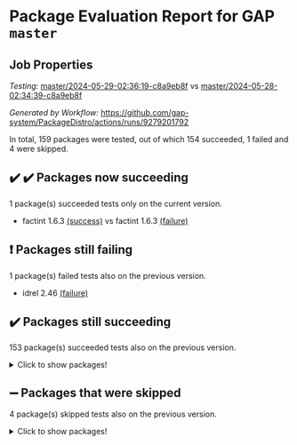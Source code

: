 # Package Evaluation Report for GAP `master`

## Job Properties

*Testing:* [master/2024-05-29-02:36:19-c8a9eb8f](https://github.com/gap-system/PackageDistro/blob/data/reports/master/2024-05-29-02:36:19-c8a9eb8f) vs [master/2024-05-28-02:34:39-c8a9eb8f](https://github.com/gap-system/PackageDistro/blob/data/reports/master/2024-05-28-02:34:39-c8a9eb8f)

*Generated by Workflow:* https://github.com/gap-system/PackageDistro/actions/runs/9279201792

In total, 159 packages were tested, out of which 154 succeeded, 1 failed and 4 were skipped.

## :heavy_check_mark: :heavy_check_mark: Packages now succeeding

1 package(s) succeeded tests only on the current version.
- factint 1.6.3 [(success)](https://github.com/gap-system/PackageDistro/actions/runs/9279201792/job/25531604497) vs factint 1.6.3 [(failure)](https://github.com/gap-system/PackageDistro/actions/runs/9262493050/job/25479667951)

## :exclamation: Packages still failing

1 package(s) failed tests also on the previous version.
- idrel 2.46 [(failure)](https://github.com/gap-system/PackageDistro/actions/runs/9279201792/job/25531608274)

## :heavy_check_mark: Packages still succeeding

153 package(s) succeeded tests also on the previous version.
<details><summary>Click to show packages!</summary>

- 4ti2interface 2023.02-04 [(success)](https://github.com/gap-system/PackageDistro/actions/runs/9279201792/job/25531595909)
- ace 5.6.2 [(success)](https://github.com/gap-system/PackageDistro/actions/runs/9279201792/job/25531596059)
- aclib 1.3.2 [(success)](https://github.com/gap-system/PackageDistro/actions/runs/9279201792/job/25531596196)
- agt 0.3.1 [(success)](https://github.com/gap-system/PackageDistro/actions/runs/9279201792/job/25531596318)
- alnuth 3.2.1 [(success)](https://github.com/gap-system/PackageDistro/actions/runs/9279201792/job/25531596450)
- anupq 3.3.0 [(success)](https://github.com/gap-system/PackageDistro/actions/runs/9279201792/job/25531596618)
- atlasrep 2.1.8 [(success)](https://github.com/gap-system/PackageDistro/actions/runs/9279201792/job/25531596778)
- autodoc 2023.06.19 [(success)](https://github.com/gap-system/PackageDistro/actions/runs/9279201792/job/25531596961)
- automata 1.15 [(success)](https://github.com/gap-system/PackageDistro/actions/runs/9279201792/job/25531598992)
- automgrp 1.3.2 [(success)](https://github.com/gap-system/PackageDistro/actions/runs/9279201792/job/25531599375)
- autpgrp 1.11 [(success)](https://github.com/gap-system/PackageDistro/actions/runs/9279201792/job/25531599667)
- cap 2024.04-01 [(success)](https://github.com/gap-system/PackageDistro/actions/runs/9279201792/job/25531600758)
- caratinterface 2.3.6 [(success)](https://github.com/gap-system/PackageDistro/actions/runs/9279201792/job/25531601243)
- cddinterface 2022.11.01 [(success)](https://github.com/gap-system/PackageDistro/actions/runs/9279201792/job/25531601482)
- circle 1.6.6 [(success)](https://github.com/gap-system/PackageDistro/actions/runs/9279201792/job/25531601609)
- classicpres 1.22 [(success)](https://github.com/gap-system/PackageDistro/actions/runs/9279201792/job/25531601722)
- cohomolo 1.6.11 [(success)](https://github.com/gap-system/PackageDistro/actions/runs/9279201792/job/25531601832)
- congruence 1.2.6 [(success)](https://github.com/gap-system/PackageDistro/actions/runs/9279201792/job/25531601996)
- corelg 1.56 [(success)](https://github.com/gap-system/PackageDistro/actions/runs/9279201792/job/25531602140)
- crime 1.6 [(success)](https://github.com/gap-system/PackageDistro/actions/runs/9279201792/job/25531602295)
- crisp 1.4.6 [(success)](https://github.com/gap-system/PackageDistro/actions/runs/9279201792/job/25531602418)
- crypting 0.10.4 [(success)](https://github.com/gap-system/PackageDistro/actions/runs/9279201792/job/25531602568)
- cryst 4.1.27 [(success)](https://github.com/gap-system/PackageDistro/actions/runs/9279201792/job/25531602765)
- crystcat 1.1.10 [(success)](https://github.com/gap-system/PackageDistro/actions/runs/9279201792/job/25531602888)
- ctbllib 1.3.9 [(success)](https://github.com/gap-system/PackageDistro/actions/runs/9279201792/job/25531603006)
- cubefree 1.19 [(success)](https://github.com/gap-system/PackageDistro/actions/runs/9279201792/job/25531603132)
- curlinterface 2.3.2 [(success)](https://github.com/gap-system/PackageDistro/actions/runs/9279201792/job/25531603264)
- cvec 2.8.1 [(success)](https://github.com/gap-system/PackageDistro/actions/runs/9279201792/job/25531603435)
- datastructures 0.3.0 [(success)](https://github.com/gap-system/PackageDistro/actions/runs/9279201792/job/25531603546)
- deepthought 1.0.6 [(success)](https://github.com/gap-system/PackageDistro/actions/runs/9279201792/job/25531603669)
- design 1.8 [(success)](https://github.com/gap-system/PackageDistro/actions/runs/9279201792/job/25531603790)
- difsets 2.3.1 [(success)](https://github.com/gap-system/PackageDistro/actions/runs/9279201792/job/25531603901)
- digraphs 1.7.1 [(success)](https://github.com/gap-system/PackageDistro/actions/runs/9279201792/job/25531604018)
- edim 1.3.8 [(success)](https://github.com/gap-system/PackageDistro/actions/runs/9279201792/job/25531604129)
- example 4.3.4 [(success)](https://github.com/gap-system/PackageDistro/actions/runs/9279201792/job/25531604260)
- examplesforhomalg 2023.10-01 [(success)](https://github.com/gap-system/PackageDistro/actions/runs/9279201792/job/25531604381)
- ferret 1.0.11 [(success)](https://github.com/gap-system/PackageDistro/actions/runs/9279201792/job/25531604600)
- fga 1.5.0 [(success)](https://github.com/gap-system/PackageDistro/actions/runs/9279201792/job/25531604731)
- fining 1.5.6 [(success)](https://github.com/gap-system/PackageDistro/actions/runs/9279201792/job/25531604856)
- float 1.0.4 [(success)](https://github.com/gap-system/PackageDistro/actions/runs/9279201792/job/25531604995)
- format 1.4.4 [(success)](https://github.com/gap-system/PackageDistro/actions/runs/9279201792/job/25531605100)
- forms 1.2.11 [(success)](https://github.com/gap-system/PackageDistro/actions/runs/9279201792/job/25531605191)
- fplsa 1.2.6 [(success)](https://github.com/gap-system/PackageDistro/actions/runs/9279201792/job/25531605300)
- fr 2.4.13 [(success)](https://github.com/gap-system/PackageDistro/actions/runs/9279201792/job/25531605430)
- francy 2.0.3 [(success)](https://github.com/gap-system/PackageDistro/actions/runs/9279201792/job/25531605531)
- fwtree 1.3 [(success)](https://github.com/gap-system/PackageDistro/actions/runs/9279201792/job/25531605666)
- gapdoc 1.6.7 [(success)](https://github.com/gap-system/PackageDistro/actions/runs/9279201792/job/25531605784)
- gauss 2023.02-04 [(success)](https://github.com/gap-system/PackageDistro/actions/runs/9279201792/job/25531605919)
- gaussforhomalg 2023.11-01 [(success)](https://github.com/gap-system/PackageDistro/actions/runs/9279201792/job/25531606053)
- gbnp 1.0.5 [(success)](https://github.com/gap-system/PackageDistro/actions/runs/9279201792/job/25531606191)
- generalizedmorphismsforcap 2024.04-01 [(success)](https://github.com/gap-system/PackageDistro/actions/runs/9279201792/job/25531606298)
- genss 1.6.8 [(success)](https://github.com/gap-system/PackageDistro/actions/runs/9279201792/job/25531606393)
- gradedmodules 2024.01-01 [(success)](https://github.com/gap-system/PackageDistro/actions/runs/9279201792/job/25531606490)
- gradedringforhomalg 2023.08-01 [(success)](https://github.com/gap-system/PackageDistro/actions/runs/9279201792/job/25531606610)
- grape 4.9.0 [(success)](https://github.com/gap-system/PackageDistro/actions/runs/9279201792/job/25531606738)
- groupoids 1.74 [(success)](https://github.com/gap-system/PackageDistro/actions/runs/9279201792/job/25531606864)
- grpconst 2.6.5 [(success)](https://github.com/gap-system/PackageDistro/actions/runs/9279201792/job/25531607008)
- guarana 0.96.3 [(success)](https://github.com/gap-system/PackageDistro/actions/runs/9279201792/job/25531607152)
- guava 3.19 [(success)](https://github.com/gap-system/PackageDistro/actions/runs/9279201792/job/25531607289)
- hap 1.62 [(success)](https://github.com/gap-system/PackageDistro/actions/runs/9279201792/job/25531607440)
- hapcryst 0.1.15 [(success)](https://github.com/gap-system/PackageDistro/actions/runs/9279201792/job/25531607590)
- hecke 1.5.3 [(success)](https://github.com/gap-system/PackageDistro/actions/runs/9279201792/job/25531607741)
- help 4.0 [(success)](https://github.com/gap-system/PackageDistro/actions/runs/9279201792/job/25531607877)
- homalg 2024.01-01 [(success)](https://github.com/gap-system/PackageDistro/actions/runs/9279201792/job/25531608011)
- homalgtocas 2023.11-01 [(success)](https://github.com/gap-system/PackageDistro/actions/runs/9279201792/job/25531608152)
- images 1.3.2 [(success)](https://github.com/gap-system/PackageDistro/actions/runs/9279201792/job/25531608401)
- intpic 0.3.0 [(success)](https://github.com/gap-system/PackageDistro/actions/runs/9279201792/job/25531608527)
- io 4.8.2 [(success)](https://github.com/gap-system/PackageDistro/actions/runs/9279201792/job/25531608681)
- io_forhomalg 2023.02-04 [(success)](https://github.com/gap-system/PackageDistro/actions/runs/9279201792/job/25531608802)
- irredsol 1.4.4 [(success)](https://github.com/gap-system/PackageDistro/actions/runs/9279201792/job/25531608951)
- json 2.2.1 [(success)](https://github.com/gap-system/PackageDistro/actions/runs/9279201792/job/25531609113)
- jupyterkernel 1.5.0 [(success)](https://github.com/gap-system/PackageDistro/actions/runs/9279201792/job/25531609243)
- jupyterviz 1.5.6 [(success)](https://github.com/gap-system/PackageDistro/actions/runs/9279201792/job/25531609365)
- kan 1.37 [(success)](https://github.com/gap-system/PackageDistro/actions/runs/9279201792/job/25531609507)
- kbmag 1.5.11 [(success)](https://github.com/gap-system/PackageDistro/actions/runs/9279201792/job/25531609631)
- laguna 3.9.6 [(success)](https://github.com/gap-system/PackageDistro/actions/runs/9279201792/job/25531609753)
- liealgdb 2.2.1 [(success)](https://github.com/gap-system/PackageDistro/actions/runs/9279201792/job/25531609878)
- liepring 2.8 [(success)](https://github.com/gap-system/PackageDistro/actions/runs/9279201792/job/25531610008)
- liering 2.4.2 [(success)](https://github.com/gap-system/PackageDistro/actions/runs/9279201792/job/25531610157)
- linearalgebraforcap 2024.04-02 [(success)](https://github.com/gap-system/PackageDistro/actions/runs/9279201792/job/25531610293)
- lins 0.9 [(success)](https://github.com/gap-system/PackageDistro/actions/runs/9279201792/job/25531610398)
- localizeringforhomalg 2023.10-01 [(success)](https://github.com/gap-system/PackageDistro/actions/runs/9279201792/job/25531610524)
- loops 3.4.3 [(success)](https://github.com/gap-system/PackageDistro/actions/runs/9279201792/job/25531610651)
- lpres 1.0.3 [(success)](https://github.com/gap-system/PackageDistro/actions/runs/9279201792/job/25531610805)
- majoranaalgebras 1.5.1 [(success)](https://github.com/gap-system/PackageDistro/actions/runs/9279201792/job/25531610952)
- mapclass 1.4.6 [(success)](https://github.com/gap-system/PackageDistro/actions/runs/9279201792/job/25531611073)
- matgrp 0.70 [(success)](https://github.com/gap-system/PackageDistro/actions/runs/9279201792/job/25531611221)
- matricesforhomalg 2024.02-01 [(success)](https://github.com/gap-system/PackageDistro/actions/runs/9279201792/job/25531611364)
- modisom 2.5.4 [(success)](https://github.com/gap-system/PackageDistro/actions/runs/9279201792/job/25531611595)
- modulepresentationsforcap 2024.04-01 [(success)](https://github.com/gap-system/PackageDistro/actions/runs/9279201792/job/25531611748)
- modules 2024.01-01 [(success)](https://github.com/gap-system/PackageDistro/actions/runs/9279201792/job/25531611860)
- monoidalcategories 2024.04-01 [(success)](https://github.com/gap-system/PackageDistro/actions/runs/9279201792/job/25531611972)
- nconvex 2022.09-01 [(success)](https://github.com/gap-system/PackageDistro/actions/runs/9279201792/job/25531612090)
- nilmat 1.4.2 [(success)](https://github.com/gap-system/PackageDistro/actions/runs/9279201792/job/25531612199)
- nock 1.5 [(success)](https://github.com/gap-system/PackageDistro/actions/runs/9279201792/job/25531612317)
- normalizinterface 1.3.6 [(success)](https://github.com/gap-system/PackageDistro/actions/runs/9279201792/job/25531612461)
- nq 2.5.11 [(success)](https://github.com/gap-system/PackageDistro/actions/runs/9279201792/job/25531612603)
- numericalsgps 1.3.1 [(success)](https://github.com/gap-system/PackageDistro/actions/runs/9279201792/job/25531612730)
- openmath 11.5.3 [(success)](https://github.com/gap-system/PackageDistro/actions/runs/9279201792/job/25531612850)
- orb 4.9.0 [(success)](https://github.com/gap-system/PackageDistro/actions/runs/9279201792/job/25531612964)
- packagemanager 1.4.3 [(success)](https://github.com/gap-system/PackageDistro/actions/runs/9279201792/job/25531613072)
- patternclass 2.4.3 [(success)](https://github.com/gap-system/PackageDistro/actions/runs/9279201792/job/25531613183)
- permut 2.0.5 [(success)](https://github.com/gap-system/PackageDistro/actions/runs/9279201792/job/25531613307)
- polenta 1.3.10 [(success)](https://github.com/gap-system/PackageDistro/actions/runs/9279201792/job/25531613430)
- polymaking 0.8.7 [(success)](https://github.com/gap-system/PackageDistro/actions/runs/9279201792/job/25531613566)
- primgrp 3.4.4 [(success)](https://github.com/gap-system/PackageDistro/actions/runs/9279201792/job/25531613677)
- profiling 2.5.4 [(success)](https://github.com/gap-system/PackageDistro/actions/runs/9279201792/job/25531613815)
- qdistrnd 0.9.4 [(success)](https://github.com/gap-system/PackageDistro/actions/runs/9279201792/job/25531613981)
- qpa 1.35 [(success)](https://github.com/gap-system/PackageDistro/actions/runs/9279201792/job/25531614116)
- quagroup 1.8.4 [(success)](https://github.com/gap-system/PackageDistro/actions/runs/9279201792/job/25531614236)
- radiroot 2.9 [(success)](https://github.com/gap-system/PackageDistro/actions/runs/9279201792/job/25531614390)
- rcwa 4.7.1 [(success)](https://github.com/gap-system/PackageDistro/actions/runs/9279201792/job/25531614522)
- rds 1.8 [(success)](https://github.com/gap-system/PackageDistro/actions/runs/9279201792/job/25531614662)
- recog 1.4.2 [(success)](https://github.com/gap-system/PackageDistro/actions/runs/9279201792/job/25531614777)
- repndecomp 1.3.0 [(success)](https://github.com/gap-system/PackageDistro/actions/runs/9279201792/job/25531614902)
- repsn 3.1.2 [(success)](https://github.com/gap-system/PackageDistro/actions/runs/9279201792/job/25531615033)
- resclasses 4.7.3 [(success)](https://github.com/gap-system/PackageDistro/actions/runs/9279201792/job/25531615177)
- ringsforhomalg 2023.11-02 [(success)](https://github.com/gap-system/PackageDistro/actions/runs/9279201792/job/25531615280)
- sco 2023.08-01 [(success)](https://github.com/gap-system/PackageDistro/actions/runs/9279201792/job/25531615429)
- scscp 2.4.2 [(success)](https://github.com/gap-system/PackageDistro/actions/runs/9279201792/job/25531615553)
- semigroups 5.3.7 [(success)](https://github.com/gap-system/PackageDistro/actions/runs/9279201792/job/25531615667)
- sglppow 2.4 [(success)](https://github.com/gap-system/PackageDistro/actions/runs/9279201792/job/25531615778)
- sgpviz 0.999.5 [(success)](https://github.com/gap-system/PackageDistro/actions/runs/9279201792/job/25531615896)
- simpcomp 2.1.14 [(success)](https://github.com/gap-system/PackageDistro/actions/runs/9279201792/job/25531616038)
- singular 2023.02.09 [(success)](https://github.com/gap-system/PackageDistro/actions/runs/9279201792/job/25531616218)
- sl2reps 1.1 [(success)](https://github.com/gap-system/PackageDistro/actions/runs/9279201792/job/25531616319)
- sla 1.5.3 [(success)](https://github.com/gap-system/PackageDistro/actions/runs/9279201792/job/25531616438)
- smallgrp 1.5.3 [(success)](https://github.com/gap-system/PackageDistro/actions/runs/9279201792/job/25531616569)
- smallsemi 0.6.13 [(success)](https://github.com/gap-system/PackageDistro/actions/runs/9279201792/job/25531616692)
- sonata 2.9.6 [(success)](https://github.com/gap-system/PackageDistro/actions/runs/9279201792/job/25531616785)
- sophus 1.27 [(success)](https://github.com/gap-system/PackageDistro/actions/runs/9279201792/job/25531616930)
- sotgrps 1.2 [(success)](https://github.com/gap-system/PackageDistro/actions/runs/9279201792/job/25531617068)
- spinsym 1.5.2 [(success)](https://github.com/gap-system/PackageDistro/actions/runs/9279201792/job/25531617222)
- standardff 1.0 [(success)](https://github.com/gap-system/PackageDistro/actions/runs/9279201792/job/25531617411)
- symbcompcc 1.3.2 [(success)](https://github.com/gap-system/PackageDistro/actions/runs/9279201792/job/25531617561)
- thelma 1.3 [(success)](https://github.com/gap-system/PackageDistro/actions/runs/9279201792/job/25531617691)
- tomlib 1.2.11 [(success)](https://github.com/gap-system/PackageDistro/actions/runs/9279201792/job/25531617829)
- toolsforhomalg 2023.11-01 [(success)](https://github.com/gap-system/PackageDistro/actions/runs/9279201792/job/25531617949)
- toric 1.9.5 [(success)](https://github.com/gap-system/PackageDistro/actions/runs/9279201792/job/25531618079)
- toricvarieties 2022.07.13 [(success)](https://github.com/gap-system/PackageDistro/actions/runs/9279201792/job/25531618237)
- transgrp 3.6.5 [(success)](https://github.com/gap-system/PackageDistro/actions/runs/9279201792/job/25531618370)
- typeset 1.2.2 [(success)](https://github.com/gap-system/PackageDistro/actions/runs/9279201792/job/25531618518)
- ugaly 4.1.3 [(success)](https://github.com/gap-system/PackageDistro/actions/runs/9279201792/job/25531618635)
- unipot 1.5 [(success)](https://github.com/gap-system/PackageDistro/actions/runs/9279201792/job/25531618785)
- unitlib 4.2.0 [(success)](https://github.com/gap-system/PackageDistro/actions/runs/9279201792/job/25531618901)
- utils 0.85 [(success)](https://github.com/gap-system/PackageDistro/actions/runs/9279201792/job/25531619046)
- uuid 0.7 [(success)](https://github.com/gap-system/PackageDistro/actions/runs/9279201792/job/25531619187)
- walrus 0.9991 [(success)](https://github.com/gap-system/PackageDistro/actions/runs/9279201792/job/25531619382)
- wedderga 4.10.5 [(success)](https://github.com/gap-system/PackageDistro/actions/runs/9279201792/job/25531619541)
- xmod 2.92 [(success)](https://github.com/gap-system/PackageDistro/actions/runs/9279201792/job/25531619716)
- xmodalg 1.23 [(success)](https://github.com/gap-system/PackageDistro/actions/runs/9279201792/job/25531619868)
- yangbaxter 0.10.3 [(success)](https://github.com/gap-system/PackageDistro/actions/runs/9279201792/job/25531620003)
- zeromqinterface 0.14 [(success)](https://github.com/gap-system/PackageDistro/actions/runs/9279201792/job/25531620150)
</details>

## :heavy_minus_sign: Packages that were skipped

4 package(s) skipped tests also on the previous version.
<details><summary>Click to show packages!</summary>

- browse 1.8.21 [(skipped)](https://github.com/gap-system/PackageDistro/actions/runs/9279201792/job/25531382796)
- itc 1.5.1 [(skipped)](https://github.com/gap-system/PackageDistro/actions/runs/9279201792/job/25531382796)
- polycyclic 2.16 [(skipped)](https://github.com/gap-system/PackageDistro/actions/runs/9279201792/job/25531382796)
- xgap 4.32 [(skipped)](https://github.com/gap-system/PackageDistro/actions/runs/9279201792/job/25531382796)
</details>

